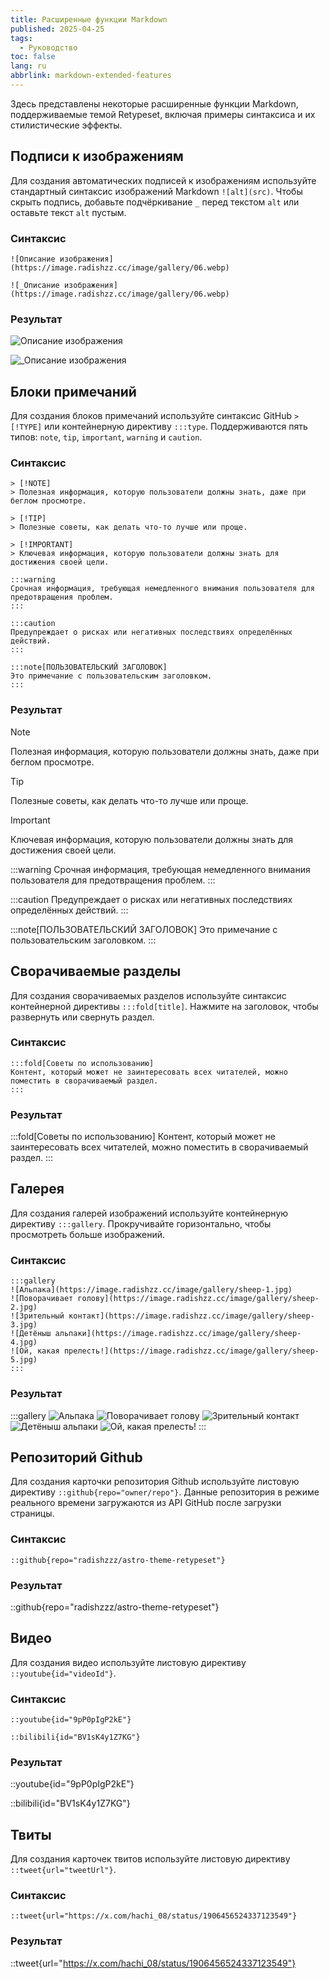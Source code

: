```yaml
---
title: Расширенные функции Markdown
published: 2025-04-25
tags:
  - Руководство
toc: false
lang: ru
abbrlink: markdown-extended-features
---
```


Здесь представлены некоторые расширенные функции Markdown, поддерживаемые темой Retypeset, включая примеры синтаксиса и их стилистические эффекты.

## Подписи к изображениям

Для создания автоматических подписей к изображениям используйте стандартный синтаксис изображений Markdown `![alt](src)`. Чтобы скрыть подпись, добавьте подчёркивание `_` перед текстом `alt` или оставьте текст `alt` пустым.

### Синтаксис

```
![Описание изображения](https://image.radishzz.cc/image/gallery/06.webp)

![_Описание изображения](https://image.radishzz.cc/image/gallery/06.webp)
```

### Результат

![Описание изображения](https://image.radishzz.cc/image/gallery/06.webp)

![_Описание изображения](https://image.radishzz.cc/image/gallery/06.webp)

## Блоки примечаний

Для создания блоков примечаний используйте синтаксис GitHub `> [!TYPE]` или контейнерную директиву `:::type`. Поддерживаются пять типов: `note`, `tip`, `important`, `warning` и `caution`.

### Синтаксис

```
> [!NOTE]
> Полезная информация, которую пользователи должны знать, даже при беглом просмотре.

> [!TIP]
> Полезные советы, как делать что-то лучше или проще.

> [!IMPORTANT]
> Ключевая информация, которую пользователи должны знать для достижения своей цели.

:::warning
Срочная информация, требующая немедленного внимания пользователя для предотвращения проблем.
:::

:::caution
Предупреждает о рисках или негативных последствиях определённых действий.
:::

:::note[ПОЛЬЗОВАТЕЛЬСКИЙ ЗАГОЛОВОК]
Это примечание с пользовательским заголовком.
:::
```

### Результат

> [!NOTE]
> Полезная информация, которую пользователи должны знать, даже при беглом просмотре.

> [!TIP]
> Полезные советы, как делать что-то лучше или проще.

> [!IMPORTANT]
> Ключевая информация, которую пользователи должны знать для достижения своей цели.

:::warning
Срочная информация, требующая немедленного внимания пользователя для предотвращения проблем.
:::

:::caution
Предупреждает о рисках или негативных последствиях определённых действий.
:::

:::note[ПОЛЬЗОВАТЕЛЬСКИЙ ЗАГОЛОВОК]
Это примечание с пользовательским заголовком.
:::

## Сворачиваемые разделы

Для создания сворачиваемых разделов используйте синтаксис контейнерной директивы `:::fold[title]`. Нажмите на заголовок, чтобы развернуть или свернуть раздел.

### Синтаксис

```
:::fold[Советы по использованию]
Контент, который может не заинтересовать всех читателей, можно поместить в сворачиваемый раздел.
:::
```

### Результат

:::fold[Советы по использованию]
Контент, который может не заинтересовать всех читателей, можно поместить в сворачиваемый раздел.
:::

## Галерея

Для создания галерей изображений используйте контейнерную директиву `:::gallery`. Прокручивайте горизонтально, чтобы просмотреть больше изображений.

### Синтаксис

```
:::gallery
![Альпака](https://image.radishzz.cc/image/gallery/sheep-1.jpg)
![Поворачивает голову](https://image.radishzz.cc/image/gallery/sheep-2.jpg)
![Зрительный контакт](https://image.radishzz.cc/image/gallery/sheep-3.jpg)
![Детёныш альпаки](https://image.radishzz.cc/image/gallery/sheep-4.jpg)
![Ой, какая прелесть!](https://image.radishzz.cc/image/gallery/sheep-5.jpg)
:::
```

### Результат

:::gallery
![Альпака](https://image.radishzz.cc/image/gallery/sheep-1.jpg)
![Поворачивает голову](https://image.radishzz.cc/image/gallery/sheep-2.jpg)
![Зрительный контакт](https://image.radishzz.cc/image/gallery/sheep-3.jpg)
![Детёныш альпаки](https://image.radishzz.cc/image/gallery/sheep-4.jpg)
![Ой, какая прелесть!](https://image.radishzz.cc/image/gallery/sheep-5.jpg)
:::

## Репозиторий Github

Для создания карточки репозитория Github используйте листовую директиву `::github{repo="owner/repo"}`. Данные репозитория в режиме реального времени загружаются из API GitHub после загрузки страницы.

### Синтаксис

```
::github{repo="radishzzz/astro-theme-retypeset"}
```

### Результат

::github{repo="radishzzz/astro-theme-retypeset"}

## Видео

Для создания видео используйте листовую директиву `::youtube{id="videoId"}`.

### Синтаксис

```
::youtube{id="9pP0pIgP2kE"}

::bilibili{id="BV1sK4y1Z7KG"}
```

### Результат

::youtube{id="9pP0pIgP2kE"}

::bilibili{id="BV1sK4y1Z7KG"}

## Твиты

Для создания карточек твитов используйте листовую директиву `::tweet{url="tweetUrl"}`.

### Синтаксис

```
::tweet{url="https://x.com/hachi_08/status/1906456524337123549"}
```

### Результат

::tweet{url="https://x.com/hachi_08/status/1906456524337123549"}
